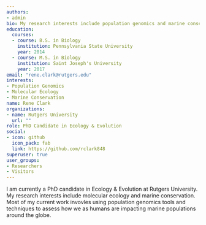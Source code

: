 ```yaml
---
authors:
- admin
bio: My research interests include population genomics and marine conservation.
education:
  courses:
  - course: B.S. in Biology
    institution: Pennsylvania State University
    year: 2014
  - course: M.S. in Biology
    institution: Saint Joseph's University
    year: 2017
email: "rene.clark@rutgers.edu"
interests:
- Population Genomics
- Molecular Ecology
- Marine Conservation
name: Rene Clark
organizations:
- name: Rutgers University
  url: ""
role: PhD Candidate in Ecology & Evolution
social:
- icon: github
  icon_pack: fab
  link: https://github.com/rclark848
superuser: true
user_groups:
- Researchers
- Visitors
---
```


I am currently a PhD candidate in Ecology & Evolution at Rutgers University. My research interests include molecular ecology and marine conservation. Most of my current work invovles using population genomics tools and techniques to assess how we as humans are impacting marine populations around the globe.

